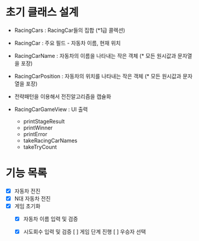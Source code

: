 # 초기 클래스 설계
- RacingCars : RacingCar들의 집합 (*1급 콜렉션)
- RacingCar : 주요 필드 - 자동차 이름, 현재 위치
- RacingCarName : 자동차의 이름을 나타내는 작은 객체 (* 모든 원시값과 문자열을 포장)
- RacingCarPosition : 자동차의 위치를 나타내는 작은 객체 (* 모든 원시값과 문자열을 포장)
- 전략패턴을 이용해서 전진알고리즘을 캡슐화

- RacingCarGameView : UI 출력
  - printStageResult
  - printWinner
  - printError
  - takeRacingCarNames
  - takeTryCount

# 기능 목록
- [X] 자동차 전진
- [X] N대 자동차 전진
- [X] 게임 초기화
  - [X] 자동차 이름 입력 및 검증
  - [X] 시도회수 입력 및 검증
[ ] 게임 단계 진행
[ ] 우승자 선택

